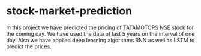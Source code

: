 # stock-market-prediction
In this project we have predicted the pricing of TATAMOTORS NSE stock for the coming day. We have used the data of last 5 years on the interval of one day. Also we have applied deep learning algorithms RNN as well as LSTM to predict the prices.
